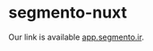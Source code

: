 # segmento-nuxt

Our link is available [app.segmento.ir](http://localhost:3000/auth/signup?ref=EnMTVIoh).
